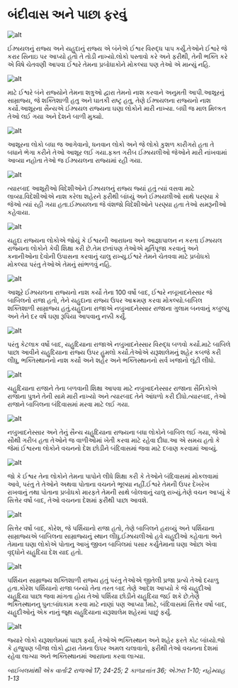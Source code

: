 # બંદીવાસ અને પાછા ફરવું

![alt](https://cdn.door43.org/obs/jpg/360px/obs-en-20-01.jpg)

ઈઝ્રાયલનું રાજ્ય અને યહુદાનું રાજ્ય એ બંનેએ ઈશ્વર વિરુદ્ધ પાપ કર્યું.તેઓને ઈશ્વરે જે કરાર સિનાઇ પર આપ્યો હતો તે તોડી નાખ્યો.લોકો પસ્તાવો કરે અને ફરીથી, તેની ભક્તિ કરે એ વિષે ચેતવણી આપવા ઈશ્વરે તેમના પ્રબોધાકોને મોકલ્યા પણ તેઓ એ માન્યું  નહિ.

![alt](https://cdn.door43.org/obs/jpg/360px/obs-en-20-02.jpg)

માટે ઈશ્વરે બંને રાજ્યોને તેમના શત્રુઓ દ્વારા તેમનો નાશ કરવાને અનુમતી આપી.આશૂરનું સામ્રાજ્ય, જે શક્તિશાળી હતુ અને ઘાતકી રાષ્ટ્ર હતુ, તેણે ઈઝ્રાયલના રાજ્યનો નાશ કર્યો.આશૂરના સૈન્યએ ઈઝ્રાયલ રાજ્યના ઘણા લોકોને મારી નાખ્યા. બધી જ માલ મિલ્કત તેઓ લઈ ગયા અને દેશને બાળી મુક્યો.

![alt](https://cdn.door43.org/obs/jpg/360px/obs-en-20-03.jpg)

આશૂરના લોકો બધા જ આગેવાનો, ધનવાન લોકો અને જે લોકો કુશળ કારીગરો હતા તે બધાને ભેગા કરીને તેઓ આશૂર લઈ ગયા.ફક્ત ગરીબ ઈઝ્રાયલીઓ જેઓને મારી નાંખવામાં આવ્યા નહોતા તેઓ જ ઈઝ્રાયલના રાજ્યમાં રહી ગયા.

![alt](https://cdn.door43.org/obs/jpg/360px/obs-en-20-04.jpg)

ત્યારબાદ આશૂરીઓ વિદેશીઓને ઈઝ્રાયલનું રાજ્ય જ્યાં હતું ત્યાં વસવા માટે લાવ્યા.વિદેશીઓએ નાશ કરેલા શહેરને ફરીથી બાંધ્યું અને ઈઝ્રાયલીઓ સાથે પરણ્યા કે જેઓ ત્યાં રહી ગયા હતા.ઈઝ્રાયલના જે વંશજો વિદેશીઓને પરણ્યા હતા તેઓ સમરૂનીઓ કહેવાયા.

![alt](https://cdn.door43.org/obs/jpg/360px/obs-en-20-05.jpg)

યહુદા રાજ્યના લોકોએ જોયું કે ઈશ્વરની આરાધના અને આજ્ઞાપાલન ન કરતા ઈઝ્રાયલ રાજ્યના લોકોને કેવી શિક્ષા કરી છે.તેમ છતાંપણ તેઓએ મૂર્તિપૂજા કરવાનું અને કનાનીઓના દેવોની ઉપાસના કરવાનું ચાલુ રાખ્યુ.ઈશ્વરે તેમને ચેતવવા માટે પ્રબોધકો મોકલ્યા પરંતુ તેઓએ તેમનું સાંભળવું નહિ.

![alt](https://cdn.door43.org/obs/jpg/360px/obs-en-20-06.jpg)

આશૂરે ઈઝ્રાયલના રાજ્યનો નાશ કર્યો તેના 100 વર્ષો બાદ, ઈશ્વરે નબૂખાદનેસ્સાર જે બાબિલનો રાજા હતો, તેને યહુદાના રાજ્ય ઉપર આક્રમણ કરવા મોકલ્યો.બાબિલ શક્તિશાળી સામ્રાજ્ય હતું.યહુદાના રાજાએ નબુખાદનેસ્સાર રાજાના ગુલામ બનવાનું કબુલ્યુ અને તેને દર વર્ષે ઘણા રૂપિયા આપવાનુ નક્કી કર્યું.

![alt](https://cdn.door43.org/obs/jpg/360px/obs-en-20-07.jpg)

પરંતુ કેટલાક વર્ષો બાદ, યહુદિયાના રાજાએ નબુખાદનેસ્સાર વિરુદ્ધ બળવો કર્યો.માટે બાબિલે પાછા આવીને યહુદિયાના રાજ્ય ઉપર હુમલો કર્યો.તેઓએ યરૂશાલેમનું શહેર કબજે કરી લીધુ, ભક્તિસ્થાનનો નાશ કર્યો અને શહેર અને ભક્તિસ્થાનનો સર્વ ખજાનો લૂંટી લીધો.

![alt](https://cdn.door43.org/obs/jpg/360px/obs-en-20-08.jpg)

યહુદિયાના રાજાને તેના બળવાની શિક્ષા આપવા માટે નબુખાદનેસ્સાર રાજાના સૈનિકોએ રાજાના પુત્રને તેની સામે મારી નાખ્યો અને ત્યારબાદ તેને આંધળો કરી દીધો.ત્યારબાદ, તેઓ રાજાને બાબિલના બંદિવાસમાં મરવા માટે લઈ ગયા.

![alt](https://cdn.door43.org/obs/jpg/360px/obs-en-20-09.jpg)

નબુખાદનેસ્સાર અને તેનું સૈન્ય યહુદિયાના રાજ્યના બધા લોકોને બાબિલ લઈ ગયા, જેઓ સૌથી ગરીબ હતા તેઓને જ વાળીઓમાં ખેતી કરવા માટે રહેવા દીધા.આ એ સમય હતો કે જેમાં ઈશ્વરના લોકોને વચનનો દેશ છોડીને બંદિવાસમાં જવા માટે દબાણ કરવામાં આવ્યું.

![alt](https://cdn.door43.org/obs/jpg/360px/obs-en-20-10.jpg)

જો કે ઈશ્વર તેના લોકોને તેમના પાપોને લીધે શિક્ષા કરી કે તેઓને બંદિવાસમાં મોકલવામાં આવે, પરંતુ તે તેઓને અથવા પોતાના વચનને ભૂલ્યા નહીં.ઈશ્વરે તેમની ઉપર દેખરેખ રાખવાનું તથા પોતાના પ્રબોધકો મારફતે તેમની સાથે બોલવાનું ચાલુ રાખ્યું.તેણે વચન આપ્યું કે સિત્તેર વર્ષો બાદ, તેઓ વચનના દેશમાં ફરીથી પાછા આવશે.

![alt](https://cdn.door43.org/obs/jpg/360px/obs-en-20-11.jpg)

સિત્તેર વર્ષો બાદ, કોરેશ, જે પર્શિયાનો રાજા હતો, તેણે બાબિલને હરાવ્યું અને પર્શિયાના સામ્રાજ્યએ બાબિલના સામ્રાજ્યનું સ્થાન લીધુ.ઈઝ્રાયલીઓ હવે યહુદીઓ કહેવાતા અને તેમાના ઘણા લોકોએ પોતાનુ આખું જીવન બાબિલમાં પસાર કર્યુંતેમાના ઘણા ઓછા એવા વૃદ્ધોને યહુદિયા દેશ યાદ હતો.

![alt](https://cdn.door43.org/obs/jpg/360px/obs-en-20-12.jpg)

પર્શિયન સામ્રાજ્ય શક્તિશાળી રાજ્ય હતું પરંતુ તેઓએ જીતેલી પ્રજા પ્રત્યે તેઓ દયાળુ હતા.કોરેશ પર્શિયાનો રાજા બન્યો તેના તરત બાદ તેણે આદેશ આપ્યો કે જે યહુદીઓ યહુદિયા પાછા જવા માંગતા હોય તેઓ પર્શિયા છોડીને યહુદિયા જઈ શકે છે.તેણે ભક્તિસ્થાનનુ પુન:બાંધકામ કરવા માટે નાણાં પણ આપ્યા !માટે, બંદિવાસમાં સિત્તેર વર્ષો બાદ, યહુદીઓનું એક નાનું જૂથ યહુદિયાના યરૂશાલેમ શહેરમાં પાછું ફર્યું.

![alt](https://cdn.door43.org/obs/jpg/360px/obs-en-20-13.jpg)

જ્યારે લોકો યરૂશાલેમમાં પાછા ફર્યા, તેઓએ ભક્તિસ્થાન અને શહેર ફરતે કોટ બાંધ્યો.જો કે હજુપણ બીજા લોકો દ્વારા તેમના ઉપર અમલ ચલાવાતો, ફરીથી તેઓ વચનના દેશમાં રહેવા લાગ્યા અને ભક્તિસ્થાનમાં આરાધના કરવા લાગ્યા.

_બાઈબલમાંથી એક વાર્તા:2 રાજઓ 17; 24-25; 2 કાળવ્રત્તાંત 36; એઝરા 1-10; નહેમ્યાહ 1-13_